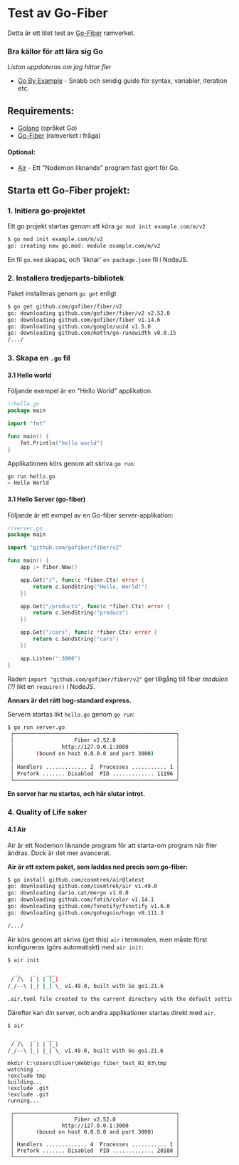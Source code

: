 # Test av Go-Fiber
Detta är ett litet test av [Go-Fiber](https://docs.gofiber.io/) ramverket. 
### Bra källor för att lära sig Go
*Listan uppdateras om jag hittar fler*
- [Go By Example](https://gobyexample.com/) - Snabb och smidig guide för syntax, variabler, iteration etc.
## Requirements:
- [Golang](https://go.dev/) (språket Go)
- [Go-Fiber](https://docs.gofiber.io/) (ramverket i fråga)
#### Optional:
- [Air](https://github.com/cosmtrek/air) - Ett "Nodemon liknande" program fast gjort för Go.

## Starta ett Go-Fiber projekt: 

### 1. Initiera go-projektet
Ett go projekt startas genom att köra `go mod init example.com/m/v2`
```bash
$ go mod init example.com/m/v2
go: creating new go.mod: module example.com/m/v2
```
En fil `go.mod` skapas, och 'liknar' `en package.json` fil i NodeJS.
### 2. Installera tredjeparts-bibliotek
Paket installeras genom `go get` enligt
```bash
$ go get github.com/gofiber/fiber/v2
go: downloading github.com/gofiber/fiber/v2 v2.52.0
go: downloading github.com/gofiber/fiber v1.14.6
go: downloading github.com/google/uuid v1.5.0
go: downloading github.com/mattn/go-runewidth v0.0.15
/.../
```

### 3. Skapa en `.go` fil
#### 3.1 Hello world
Följande exempel är en "Hello World" applikation.
```go
//hello.go
package main

import "fmt"

func main() {
    fmt.Println("hello world")
}
```
Applikationen körs genom att skriva `go run`:
```bash
go run hello.go
> Hello World
```
#### 3.1 Hello Server (go-fiber)
Följande är ett exmpel av en Go-fiber server-applikation: 

```go
//server.go
package main

import "github.com/gofiber/fiber/v2"

func main() {
	app := fiber.New()

	app.Get("/", func(c *fiber.Ctx) error {
		return c.SendString("Hello, World!")
	})

	app.Get("/products", func(c *fiber.Ctx) error {
		return c.SendString("producs")
	})

	app.Get("/cars", func(c *fiber.Ctx) error {
		return c.SendString("cars")
	})

	app.Listen(":3000")
}
```

Raden `import "github.com/gofiber/fiber/v2"` ger tillgång till fiber *modulen (?)* likt en `require()` i NodeJS.

**Annars är det rätt bog-standard express.**


Servern startas likt `hello.go` genom `go run`:
```bash
$ go run server.go
 ┌───────────────────────────────────────────────────┐ 
 │                   Fiber v2.52.0                   │
 │               http://127.0.0.1:3000               │
 │       (bound on host 0.0.0.0 and port 3000)       │
 │                                                   │
 │ Handlers ............. 2  Processes ........... 1 │
 │ Prefork ....... Disabled  PID ............. 11196 │
 └───────────────────────────────────────────────────┘ 
```
**En server har nu startas, och här slutar introt.**

### 4. Quality of Life saker
#### 4.1 Air
Air är ett Nodemon liknande program för att starta-om program när filer ändras. Dock är det mer avancerat. 

**Air är ett extern paket, som laddas ned precis som go-fiber:**
```bash
$ go install github.com/cosmtrek/air@latest
go: downloading github.com/cosmtrek/air v1.49.0
go: downloading dario.cat/mergo v1.0.0
go: downloading github.com/fatih/color v1.14.1
go: downloading github.com/fsnotify/fsnotify v1.6.0
go: downloading github.com/gohugoio/hugo v0.111.3

/.../
```
Air körs genom att skriva (get this) `air` i terminalen, men måste först konfigureras (görs automatiskt) med `air init`:
```bash
$ air init

  __    _   ___
 / /\  | | | |_)
/_/--\ |_| |_| \_ v1.49.0, built with Go go1.21.6

.air.toml file created to the current directory with the default settings

```
Därefter kan din server, och andra applikationer startas direkt med `air`. 
```
$ air

  __    _   ___
 / /\  | | | |_)
/_/--\ |_| |_| \_ v1.49.0, built with Go go1.21.6

mkdir C:\Users\Oliver\Webb\go_fiber_test_02_03\tmp
watching .
!exclude tmp
building...
!exclude .git
!exclude .git
running...

 ┌───────────────────────────────────────────────────┐ 
 │                   Fiber v2.52.0                   │
 │               http://127.0.0.1:3000               │
 │       (bound on host 0.0.0.0 and port 3000)       │
 │                                                   │
 │ Handlers ............. 4  Processes ........... 1 │
 │ Prefork ....... Disabled  PID ............. 20188 │
 └───────────────────────────────────────────────────┘
```

